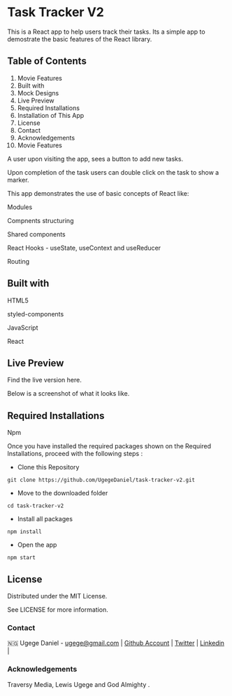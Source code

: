 # Task Tracker V2

This is a React app to help users track their tasks. Its a simple app to demostrate the basic features of the React library.

## Table of Contents
1. Movie Features
2. Built with
3. Mock Designs
4. Live Preview
5. Required Installations
6. Installation of This App
7. License
8. Contact
9. Acknowledgements
10. Movie Features

A user upon visiting the app, sees a button to add new tasks.

Upon completion of the task users can double click on the task to show a marker.

This app demonstrates the use of basic concepts of React like:

Modules

Compnents structuring

Shared components

React Hooks - useState, useContext and useReducer

Routing

## Built with

HTML5

styled-components

JavaScript

React

## Live Preview
Find the live version here. 



Below is a screenshot of what it looks like.


## Required Installations

Npm

Once you have installed the required packages shown on the Required Installations, proceed with the following steps :

* Clone this Repository

`
git clone https://github.com/UgegeDaniel/task-tracker-v2.git
`

* Move to the downloaded folder

`cd task-tracker-v2
`

* Install all packages

`npm install
`

* Open the app

`
npm start
`

## License
Distributed under the MIT License. 

See LICENSE for more information.

### Contact
🇳🇬 Ugege Daniel - ugege@gmail.com | [Github Account](https://github.com/UgegeDaniel) | [Twitter](https://twitter.com/home) | [Linkedin](https://linkedin.com/in/daniel-ugege-50a499227) |

### Acknowledgements
Traversy Media, Lewis Ugege and God Almighty .
